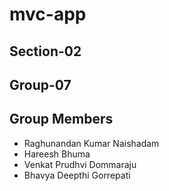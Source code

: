 # mvc-app

## Section-02

## Group-07

## Group Members
- Raghunandan Kumar Naishadam
- Hareesh Bhuma
- Venkat Prudhvi Dommaraju
- Bhavya Deepthi Gorrepati
